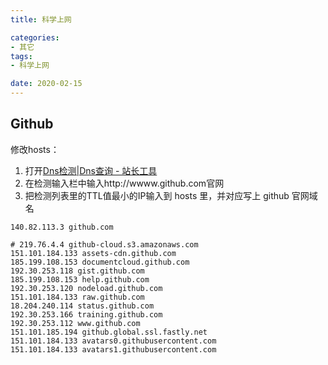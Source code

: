 ```yaml
---
title: 科学上网

categories:
- 其它
tags:
- 科学上网

date: 2020-02-15
---
```


## Github
修改hosts：
1. 打开[Dns检测|Dns查询 - 站长工具](https://link.zhihu.com/?target=http%3A//tool.chinaz.com/dns)
2. 在检测输入栏中输入http://wwww.github.com官网
3. 把检测列表里的TTL值最小的IP输入到 hosts 里，并对应写上 github 官网域名

```
140.82.113.3 github.com

# 219.76.4.4 github-cloud.s3.amazonaws.com
151.101.184.133 assets-cdn.github.com
185.199.108.153 documentcloud.github.com
192.30.253.118 gist.github.com
185.199.108.153 help.github.com
192.30.253.120 nodeload.github.com
151.101.184.133 raw.github.com
18.204.240.114 status.github.com
192.30.253.166 training.github.com
192.30.253.112 www.github.com
151.101.185.194 github.global.ssl.fastly.net
151.101.184.133 avatars0.githubusercontent.com
151.101.184.133 avatars1.githubusercontent.com
```